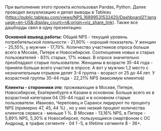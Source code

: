 При выполнение этого проекта использовал Pandas, Python. Далее проводил визуализацию и делал выводы в Tableau (https://public.tableau.com/views/NPS_16899531532420/Dashboard2?:language=en-US&:display_count=n&:origin=viz_share_link). Также все дашборды свел в одну презентацию.

<b>Основной ввывод работы:</b> Общий NPS - текущий уровень потребительской лояльности - 21,90% - хороший показатель. У женщин - 25,55%, у мужчин - 17,70%. Количество участников опроса больше всего в Москве, Питере  и Новосибирске. Соотношение новых и старых пользователей - 83% старых, 17% новых. В опросе значительно преобладают старые пользователи. Женщины в возрасте 35-44 года - приняли больше всего участие в опросе. А вот у мужчин 1,2 место с незначительным отрывом делят 3-4 группа - возраст от 25 до 44 лет.
У возрастной группы 35-44 года  - 22,21% NPS (максимум клиентов)

<b>Клиенты - сторонники это</b>: проживающие в Москве, Питере, Новосибирске, Екатеринбурге и Казани в основном. Больше всего их в возрастной категории 04 (35-44 года) и в основном старые пользователи. Иваново, Череповец и Саранск лидируют по проценту NPS (примерно 47, 45, 44 %) , но у них низкий процент количества клиентов сервиса - меньше 1 %. В Москве - 13,16% NPS, в Питере - 5,89% NPS, 5,30% в Новосибирске, пользующиеся смартфоном с ОС Андроид, в трафик сегменте - 04 1 -5, в lifetime сегменте 8 - 36+.
